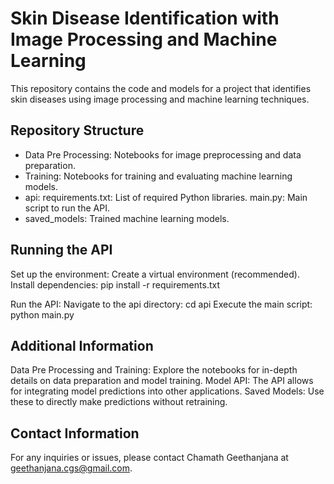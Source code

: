 # Skin Disease Identification with Image Processing and Machine Learning

This repository contains the code and models for a project that identifies skin diseases using image processing and machine learning techniques.

## Repository Structure

- Data Pre Processing: Notebooks for image preprocessing and data preparation.
- Training: Notebooks for training and evaluating machine learning models.
- api:
       requirements.txt: List of required Python libraries.
       main.py: Main script to run the API.
- saved_models: Trained machine learning models.

## Running the API

Set up the environment:
Create a virtual environment (recommended).
Install dependencies: pip install -r requirements.txt

Run the API:
Navigate to the api directory: cd api
Execute the main script: python main.py

## Additional Information

Data Pre Processing and Training: Explore the notebooks for in-depth details on data preparation and model training.
Model API: The API allows for integrating model predictions into other applications.
Saved Models: Use these to directly make predictions without retraining.

## Contact Information

For any inquiries or issues, please contact Chamath Geethanjana at geethanjana.cgs@gmail.com.
